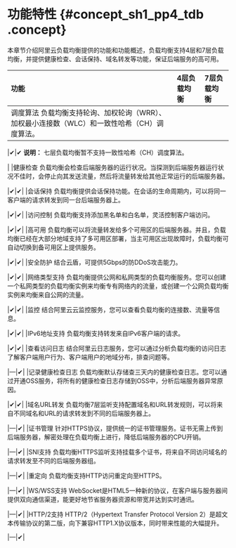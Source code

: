 # 功能特性 {#concept_sh1_pp4_tdb .concept}

本章节介绍阿里云负载均衡提供的功能和功能概述，负载均衡支持4层和7层负载均衡，并提供健康检查、会话保持、域名转发等功能，保证后端服务的高可用。

|功能|4层负载均衡|7层负载均衡|
|:-|:-----|:-----|
|调度算法 负载均衡支持轮询、加权轮询（WRR）、加权最小连接数（WLC）和一致性哈希（CH）调度算法。

 |✔|✔ **说明：** 七层负载均衡暂不支持一致性哈希（CH）调度算法。

 |
|健康检查 负载均衡会检查后端服务器的运行状况。当探测到后端服务器运行状况不佳时，会停止向其发送流量，然后将流量转发给其他正常运行的后端服务器。

 |✔|✔|
|会话保持 负载均衡提供会话保持功能。在会话的生命周期内，可以将同一客户端的请求转发到同一台后端服务器上。

 |✔|✔|
|访问控制 负载均衡支持添加黑名单和白名单，灵活控制客户端访问。

 |✔|✔|
|高可用 负载均衡可以将流量转发给多个可用区的后端服务器。并且，负载均衡已经在大部分地域支持了多可用区部署，当主可用区出现故障时，负载均衡可自动切换到备可用区上提供服务。

 |✔|✔|
|安全防护 结合云盾，可提供5Gbps的防DDoS攻击能力。

 |✔|✔|
|网络类型支持 负载均衡提供公网和私网类型的负载均衡服务。您可以创建一个私网类型的负载均衡实例来均衡专有网络内的流量，或创建一个公网负载均衡实例来均衡来自公网的流量。

 |✔|✔|
|监控 结合阿里云云监控服务，您可以查看负载均衡的连接数、流量等信息。

 |✔|✔|
|IPv6地址支持 负载均衡支持转发来自IPv6客户端的请求。

 |✔|✔|
|查看访问日志 结合阿里云日志服务，您可以通过分析负载均衡的访问日志了解客户端用户行为、客户端用户的地域分布，排查问题等。

 |—|✔|
|记录健康检查日志 负载均衡默认存储查三天内的健康检查日志。您可以通过开通OSS服务，将所有的健康检查日志存储到OSS中，分析后端服务器异常原因。

 |✔|✔|
|域名URL转发 负载均衡7层监听支持配置域名和URL转发规则，可以将来自不同域名和URL的请求转发到不同的后端服务器上。

 |—|✔|
|证书管理 针对HTTPS协议，提供统一的证书管理服务。证书无需上传到后端服务器，解密处理在负载均衡上进行，降低后端服务器的CPU开销。

 |—|✔|
|SNI支持 负载均衡HTTPS监听支持挂载多个证书，将来自不同访问域名的请求转发至不同的后端服务器组。

 |—|✔|
|重定向 负载均衡支持HTTP访问重定向至HTTPS。

 |—|✔|
|WS/WSS支持 WebSocket是HTML5一种新的协议，在客户端与服务器间提供双向通信渠道，能更好地节省服务器资源和带宽并达到实时通讯。

 |—|✔|
|HTTP/2支持 HTTP/2（Hypertext Transfer Protocol Version 2）是超文本传输协议的第二版，向下兼容HTTP1.X协议版本，同时带来性能的大幅提升。

 |—|✔|

